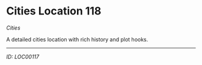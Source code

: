 # Cities Location 118

*Cities*

A detailed cities location with rich history and plot hooks.

---
*ID: LOC00117*